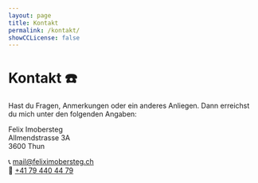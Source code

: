 ```yaml
---
layout: page
title: Kontakt
permalink: /kontakt/
showCCLicense: false
---
```


# Kontakt ☎️

Hast du Fragen, Anmerkungen oder ein anderes Anliegen. Dann erreichst du mich unter den folgenden Angaben:

Felix Imobersteg \
Allmendstrasse 3A \
3600 Thun 

📞 [mail@feliximobersteg.ch](mailto:mail@feliximobersteg.ch) \
📧 [+41 79 440 44 79](tel:+41794404479)
